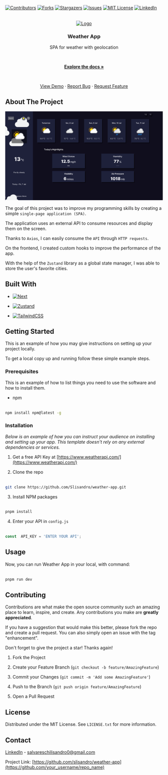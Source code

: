 [![Contributors][contributors-shield]][contributors-url]
[![Forks][forks-shield]][forks-url]
[![Stargazers][stars-shield]][stars-url]
[![Issues][issues-shield]][issues-url]
[![MIT License][license-shield]][license-url]
[![LinkedIn][linkedin-shield]][linkedin-url]

<br  />

<div  align="center">

<a align="center" href="https://github.com/Slisandro/weather-app">
<img src="https://github.com/othneildrew/Best-README-Template/raw/master/images/logo.png" alt="Logo" width="80"  height="80" align="center">
</a>

  

<h3  align="center">Weather App</h3>

  

<p  align="center">
	SPA for weather with geolocation
</p>
<br  />

<a  href="https://github.com/Slisandro/weather-app"><strong>Explore the docs »</strong></a>

<br  />


<a  href="https://weather-sl.vercel.app/">View Demo</a>
·
<a  href="https://weather-sl.vercel.app/issues">Report Bug</a>
·
<a  href="https://weather-sl.vercel.app/issues">Request Feature</a>
</p>

</div>

## About The Project
[![Product Name Screen Shot][product-screenshot]](https://example.com)

The goal of this project was to improve my programming skills by creating a simple `single-page application (SPA)`. 

The application uses an external API to consume resources and display them on the screen. 

Thanks to `Axios`, I can easily consume the `API` through `HTTP requests`. 

On the frontend, I created custom hooks to improve the performance of the app. 

With the help of the `Zustand` library as a global state manager, I was able to store the user's favorite cities.

## Built With

* [![Next][Next.js]][Next-url]

* [![Zustand][Zustand.js]][Zustand-url]

* [![TailwindCSS][Tailwind.css]][TailwindCSS-url]

<!-- GETTING STARTED -->

## Getting Started

  

This is an example of how you may give instructions on setting up your project locally.

To get a local copy up and running follow these simple example steps.

  

### Prerequisites

  

This is an example of how to list things you need to use the software and how to install them.

* npm

```sh

npm install npm@latest -g

```

  

### Installation

  

_Below is an example of how you can instruct your audience on installing and setting up your app. This template doesn't rely on any external dependencies or services._  

1. Get a free API Key at [https://www.weatherapi.com/](https://www.weatherapi.com/)

2. Clone the repo

```sh

git clone https://github.com/Slisandro/weather-app.git

```

3. Install NPM packages

```sh

pnpm install 

```

4. Enter your API in `config.js`

```js

const  API_KEY = 'ENTER YOUR API';

```

## Usage

Now, you can run Weather App in your local, with command:

```js

pnpm run dev 

```
  
## Contributing

Contributions are what make the open source community such an amazing place to learn, inspire, and create. Any contributions you make are **greatly appreciated**.

If you have a suggestion that would make this better, please fork the repo and create a pull request. You can also simply open an issue with the tag "enhancement".

Don't forget to give the project a star! Thanks again!

1. Fork the Project

2. Create your Feature Branch (`git checkout -b feature/AmazingFeature`)

3. Commit your Changes (`git commit -m 'Add some AmazingFeature'`)

4. Push to the Branch (`git push origin feature/AmazingFeature`)

5. Open a Pull Request

  
## License

  

Distributed under the MIT License. See `LICENSE.txt` for more information.

## Contact

  

[LinkedIn](https://www.linkedin.com/in/salvareschilisandro/) - salvareschilisandro0@gmail.com

  

Project Link: [https://github.com/slisandro/weather-app](https://github.com/your_username/repo_name)

<!-- MARKDOWN LINKS & IMAGES -->

<!-- https://www.markdownguide.org/basic-syntax/#reference-style-links -->

[contributors-shield]: https://img.shields.io/github/contributors/Slisandro/weather-app.svg?style=for-the-badge

[contributors-url]: https://github.com/Slisandro/weather-app/graphs/contributors

[forks-shield]: https://img.shields.io/github/forks/Slisandro/weather-app.svg?style=for-the-badge

[forks-url]: https://github.com/Slisandro/weather-app/network/members

[stars-shield]: https://img.shields.io/github/stars/Slisandro/weather-app.svg?style=for-the-badge

[stars-url]: https://github.com/Slisandro/weather-app/

[issues-shield]: https://img.shields.io/github/issues/Slisandro/weather-app.svg?style=for-the-badge

[issues-url]: https://github.com/Slisandro/weather-app/issues

[license-shield]: https://img.shields.io/github/license/Slisandro/weather-app.svg?style=for-the-badge

[license-url]: https://github.com/Slisandro/weather-app/blob/master/LICENSE.txt

[linkedin-shield]: https://img.shields.io/badge/-LinkedIn-black.svg?style=for-the-badge&logo=linkedin&colorB=555

[linkedin-url]: https://www.linkedin.com/in/salvareschilisandro

[product-screenshot]: https://github.com/Slisandro/weather-app/raw/main/public/readme.png

[Next.js]: https://img.shields.io/badge/next.js-000000?style=for-the-badge&logo=nextdotjs&logoColor=white
[Zustand.js]: https://img.shields.io/badge/zustand-%2320232a.svg?style=for-the-badge&logo=react&logoColor=%2361DAFB
[Tailwind.css]: https://img.shields.io/badge/tailwindcss-%2338B2AC.svg?style=for-the-badge&logo=tailwind-css&logoColor=white


[Next-url]: https://nextjs.org/
[Zustand-url]: https://zustand-demo.pmnd.rs/
[TailwindCSS-url]: https://zustand-demo.pmnd.rs/
